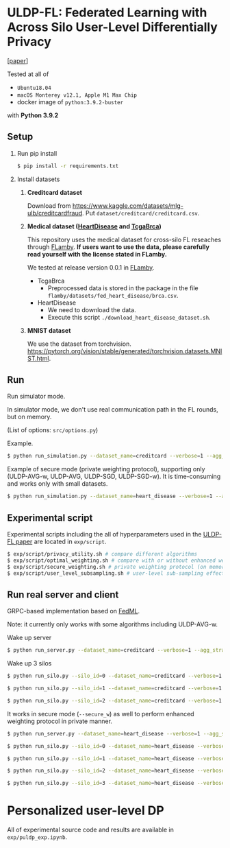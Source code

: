 # ULDP-FL: Federated Learning with Across Silo User-Level Differentially Privacy

[[paper](https://arxiv.org/abs/2308.12210)]

Tested at all of  
- `Ubuntu18.04`
- `macOS Monterey v12.1, Apple M1 Max Chip`
- docker image of `python:3.9.2-buster`

with **Python 3.9.2**


## Setup
1. Run pip install 

    ```bash
    $ pip install -r requirements.txt
    ```

2. Install datasets

    1. **Creditcard dataset**

        Download from https://www.kaggle.com/datasets/mlg-ulb/creditcardfraud.
        Put `dataset/creditcard/creditcard.csv`.

    2. **Medical dataset ([HeartDisease](https://github.com/owkin/FLamby/tree/main/flamby/datasets/fed_heart_disease) and [TcgaBrca](https://github.com/owkin/FLamby/tree/main/flamby/datasets/fed_tcga_brca))**

        This repository uses the medical dataset for cross-silo FL reseaches through [FLamby](https://github.com/owkin/FLamby). **If users want to use the data, please carefully read yourself with the license stated in FLamby.**

        We tested at release version 0.0.1 in [FLamby](https://github.com/owkin/FLamby).

        - TcgaBrca
            - Preprocessed data is stored in the package in the file `flamby/datasets/fed_heart_disease/brca.csv`.
        - HeartDisease
            - We need to download the data.
            - Execute this script `./download_heart_disease_dataset.sh`.

    3. **MNIST dataset**

        We use the dataset from torchvision. https://pytorch.org/vision/stable/generated/torchvision.datasets.MNIST.html.

   
## Run
Run simulator mode.

In simulator mode, we don't use real communication path in the FL rounds, but on memory.

(List of options: `src/options.py`)

Example.

```bash
$ python run_simulation.py --dataset_name=creditcard --verbose=1 --agg_strategy=ULDP-AVG-w --n_users=1000 --global_learning_rate=10.0 --clipping_bound=1.0 --n_total_round=100 --local_learning_rate=0.01 --local_epoch=30 --sigma=5.0 --sampling_rate_q=0.5 --user_dist=zipf --user_alpha=0.5 --silo_dist=zipf --silo_alpha=2.0
```


Example of secure mode (private weighting protocol), supporting only (ULDP-AVG-w, ULDP-AVG, ULDP-SGD, ULDP-SGD-w).
It is time-consuming and works only with small datasets.

```bash
$ python run_simulation.py --dataset_name=heart_disease --verbose=1 --agg_strategy=ULDP-AVG-w --n_users=100 --global_learning_rate=10.0 --clipping_bound=0.1 --n_total_round=3 --local_learning_rate=0.001 --local_epoch=50 --sigma=5.0 --user_dist=zipf --user_alpha=0.5 --silo_dist=zipf --silo_alpha=2.0 --n_silos=4 --n_silo_per_round=4 --secure_w
```

## Experimental script

Experimental scripts including the all of hyperparameters used in the [ULDP-FL paper](https://arxiv.org/abs/2308.12210)
 are located in `exp/script`.

```bash
$ exp/script/privacy_utility.sh # compare different algorithms
$ exp/script/optimal_weighting.sh # compare with or without enhanced weighting strategy
$ exp/script/secure_weighting.sh # private weighting protocol (on memory)
$ exp/script/user_level_subsampling.sh # user-level sub-sampling effect
```

## Run real server and client

GRPC-based implementation based on [FedML](https://github.com/FedML-AI/FedML).

Note: it currently only works with some algorithms including ULDP-AVG-w.

Wake up server

```bash
$ python run_server.py --dataset_name=creditcard --verbose=1 --agg_strategy=ULDP-AVG-w --n_users=1000 --global_learning_rate=10.0 --clipping_bound=1.0 --n_total_round=100 --local_learning_rate=0.01 --local_epoch=30 --sigma=5.0 --user_dist=zipf --user_alpha=0.5 --silo_dist=zipf --silo_alpha=2.0 --n_silos=3 --n_silo_per_round=3
```

Wake up 3 silos

```bash
$ python run_silo.py --silo_id=0 --dataset_name=creditcard --verbose=1 --agg_strategy=ULDP-AVG-w --n_users=1000 --global_learning_rate=10.0 --clipping_bound=1.0 --n_total_round=100 --local_learning_rate=0.01 --local_epoch=30 --sigma=5.0 --user_dist=zipf --user_alpha=0.5 --silo_dist=zipf --silo_alpha=2.0 --n_silos=3 --n_silo_per_round=3

$ python run_silo.py --silo_id=1 --dataset_name=creditcard --verbose=1 --agg_strategy=ULDP-AVG-w --n_users=1000 --global_learning_rate=10.0 --clipping_bound=1.0 --n_total_round=100 --local_learning_rate=0.01 --local_epoch=30 --sigma=5.0 --user_dist=zipf --user_alpha=0.5 --silo_dist=zipf --silo_alpha=2.0 --n_silos=3 --n_silo_per_round=3

$ python run_silo.py --silo_id=2 --dataset_name=creditcard --verbose=1 --agg_strategy=ULDP-AVG-w --n_users=1000 --global_learning_rate=10.0 --clipping_bound=1.0 --n_total_round=100 --local_learning_rate=0.01 --local_epoch=30 --sigma=5.0 --user_dist=zipf --user_alpha=0.5 --silo_dist=zipf --silo_alpha=2.0 --n_silos=3 --n_silo_per_round=3
```


It works in secure mode (`--secure_w`) as well to perform enhanced weighting protocol in private manner.


```bash
$ python run_server.py --dataset_name=heart_disease --verbose=1 --agg_strategy=ULDP-AVG-w --n_users=100 --global_learning_rate=10.0 --clipping_bound=0.1 --n_total_round=3 --local_learning_rate=0.001 --local_epoch=50 --sigma=5.0 --user_dist=zipf --user_alpha=0.5 --silo_dist=zipf --silo_alpha=2.0 --n_silos=4 --n_silo_per_round=4 --secure_w
```

```bash
$ python run_silo.py --silo_id=0 --dataset_name=heart_disease --verbose=1 --agg_strategy=ULDP-AVG-w --n_users=100 --global_learning_rate=10.0 --clipping_bound=0.1 --n_total_round=3 --local_learning_rate=0.001 --local_epoch=50 --sigma=5.0 --user_dist=zipf --user_alpha=0.5 --silo_dist=zipf --silo_alpha=2.0 --n_silos=4 --n_silo_per_round=4 --secure_w

$ python run_silo.py --silo_id=1 --dataset_name=heart_disease --verbose=1 --agg_strategy=ULDP-AVG-w --n_users=100 --global_learning_rate=10.0 --clipping_bound=0.1 --n_total_round=3 --local_learning_rate=0.001 --local_epoch=50 --sigma=5.0 --user_dist=zipf --user_alpha=0.5 --silo_dist=zipf --silo_alpha=2.0 --n_silos=4 --n_silo_per_round=4 --secure_w

$ python run_silo.py --silo_id=2 --dataset_name=heart_disease --verbose=1 --agg_strategy=ULDP-AVG-w --n_users=100 --global_learning_rate=10.0 --clipping_bound=0.1 --n_total_round=3 --local_learning_rate=0.001 --local_epoch=50 --sigma=5.0 --user_dist=zipf --user_alpha=0.5 --silo_dist=zipf --silo_alpha=2.0 --n_silos=4 --n_silo_per_round=4 --secure_w

$ python run_silo.py --silo_id=3 --dataset_name=heart_disease --verbose=1 --agg_strategy=ULDP-AVG-w --n_users=100 --global_learning_rate=10.0 --clipping_bound=0.1 --n_total_round=3 --local_learning_rate=0.001 --local_epoch=50 --sigma=5.0 --user_dist=zipf --user_alpha=0.5 --silo_dist=zipf --silo_alpha=2.0 --n_silos=4 --n_silo_per_round=4 --secure_w
```

# Personalized user-level DP
All of experimental source code and results are available in `exp/puldp_exp.ipynb`.


